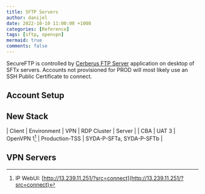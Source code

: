 ```yaml
---
title: SFTP Servers
author: danijel
date: 2022-10-10 11:00:00 +1000
categories: [Reference]
tags: [sftp, openvpn]
mermaid: true
comments: false
---
```

SecureFTP is controlled by [Cerberus FTP Server](https://www.cerberusftp.com/) application on desktop of SFTx servers. Accounts not provisioned for PROD will most likely use an SSH Public Certificate to connect.

## Account Setup


## New Stack

| Client | Environment | VPN | RDP Cluster | Server |
| CBA | UAT 3 | OpenVPN&nbsp;1[^fn-openvpn-1] | Production-TSS | SYDA-P-SFTa, SYDA-P-SFTb |


## VPN Servers

[^fn-openvpn-1]: IP WebUI: [http://13.239.11.251/?src=connect](http://13.239.11.251/?src=connect)